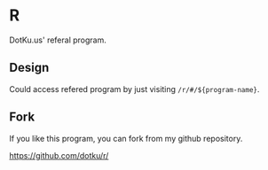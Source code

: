 # R

DotKu.us' referal program.

## Design

Could access refered program by just visiting `/r/#/${program-name}`.

## Fork

If you like this program, you can fork from my github repository. 

https://github.com/dotku/r/
